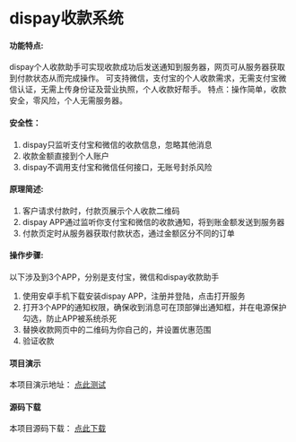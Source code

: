 # dispay收款系统  

#### 功能特点:
dispay个人收款助手可实现收款成功后发送通知到服务器，网页可从服务器获取到付款状态从而完成操作。
可支持微信，支付宝的个人收款需求，无需支付宝微信认证，无需上传身份证及营业执照，个人收款好帮手。
特点：操作简单，收款安全，零风险，个人无需服务器。

#### 安全性：
1. dispay只监听支付宝和微信的收款信息，忽略其他消息
2. 收款金额直接到个人账户
3. dispay不调用支付宝和微信任何接口，无账号封杀风险

#### 原理简述:
1. 客户请求付款时，付款页展示个人收款二维码
2. dispay APP通过监听你支付宝和微信的收款通知，将到账金额发送到服务器
3. 付款页定时从服务器获取付款状态，通过金额区分不同的订单

#### 操作步骤:
以下涉及到3个APP，分别是支付宝，微信和dispay收款助手
1. 使用安卓手机下载安装dispay APP，注册并登陆，点击打开服务
2. 打开3个APP的通知权限，确保收到消息可在顶部弹出通知框，并在电源保护勾选，防止APP被系统杀死
3. 替换收款网页中的二维码为你自己的，并设置优惠范围
4. 验证收款

#### 项目演示

本项目演示地址： [点此测试](https://dispay.goodqp.com/)

#### 源码下载 
 
本项目源码下载： [点此下载](https://dispay.goodqp.com/)

